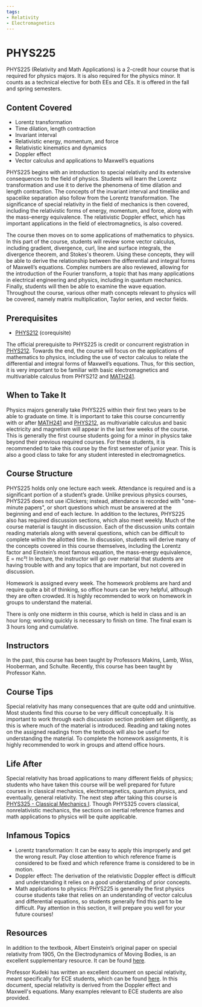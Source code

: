 ```yaml
---
tags:
- Relativity
- Electromagnetics
---
```

# PHYS225

PHYS225 (Relativity and Math Applications) is a 2-credit hour course that is required for physics majors.  It is also required for the physics minor.  It counts as a technical elective for both EEs and CEs.  It is offered in the fall and spring semesters.

## Content Covered

- Lorentz transformation
- Time dilation, length contraction
- Invariant interval
- Relativistic energy, momentum, and force
- Relativistic kinematics and dynamics
- Doppler effect
- Vector calculus and applications to Maxwell’s equations
  
PHYS225 begins with an introduction to special relativity and its extensive consequences to the field of physics.  Students will learn the Lorentz transformation and use it to derive the phenomena of time dilation and length contraction.  The concepts of the invariant interval and timelike and spacelike separation also follow from the Lorentz transformation.  The significance of special relativity in the field of mechanics is then covered, including the relativistic forms of energy, momentum, and force, along with the mass-energy equivalence.  The relativistic Doppler effect, which has important applications in the field of electromagnetics, is also covered.  

The course then moves on to some applications of mathematics to physics.  In this part of the course, students will review some vector calculus, including gradient, divergence, curl, line and surface integrals, the divergence theorem, and Stokes's theorem.  Using these concepts, they will be able to derive the relationship between the differential and integral forms of Maxwell’s equations.  Complex numbers are also reviewed, allowing for the introduction of the Fourier transform, a topic that has many applications in electrical engineering and physics, including in quantum mechanics.  Finally, students will then be able to examine the wave equation.  Throughout the course, various other math concepts relevant to physics will be covered, namely matrix multiplication, Taylor series, and vector fields.

## Prerequisites

- [PHYS212](PHYS212.md) (corequisite)

The official prerequisite to PHYS225 is credit or concurrent registration in [PHYS212](PHYS212.md).  Towards the end, the course will focus on the applications of mathematics to physics, including the use of vector calculus to relate the differential and integral forms of Maxwell’s equations.  Thus, for this section, it is very important to be familiar with basic electromagnetics and multivariable calculus from PHYS212 and [MATH241](../MATH%20Course%20Offerings/MATH241.md). 

## When to Take It

Physics majors generally take PHYS225 within their first two years to be able to graduate on time.  It is important to take this course concurrently with or after [MATH241](../MATH%20Course%20Offerings/MATH241.md) and [PHYS212](PHYS212.md), as multivariable calculus and basic electricity and magnetism will appear in the last few weeks of the course. This is generally the first course students going for a minor in physics take beyond their previous required courses.  For these students, it is recommended to take this course by the first semester of junior year.  This is also a good class to take for any student interested in electromagnetics.

## Course Structure

PHYS225 holds only one lecture each week.  Attendance is required and is a significant portion of a student’s grade.  Unlike previous physics courses, PHYS225 does not use iClickers; instead, attendance is recorded with "one-minute papers", or short questions which must be answered at the beginning and end of each lecture.  In addition to the lectures, PHYS225 also has required discussion sections, which also meet weekly.  Much of the course material is taught in discussion.  Each of the discussion units contain reading materials along with several questions, which can be difficult to complete within the allotted time.  In discussion, students will derive many of the concepts covered in this course themselves, including the Lorentz factor and Einstein’s most famous equation, the mass-energy equivalence, E = mc²!  In lecture, the instructor will go over material that students are having trouble with and any topics that are important, but not covered in discussion.

Homework is assigned every week.  The homework problems are hard and require quite a bit of thinking, so office hours can be very helpful, although they are often crowded.  It is highly recommended to work on homework in groups to understand the material.

There is only one midterm in this course, which is held in class and is an hour long; working quickly is necessary to finish on time.  The final exam is 3 hours long and cumulative.

## Instructors

In the past, this course has been taught by Professors Makins, Lamb, Wiss, Hooberman, and Schulte.  Recently, this course has been taught by Professor Kahn. 

## Course Tips

Special relativity has many consequences that are quite odd and unintuitive.  Most students find this course to be very difficult conceptually.  It is important to work through each discussion section problem set diligently, as this is where much of the material is introduced.  Reading and taking notes on the assigned readings from the textbook will also be useful for understanding the material.  To complete the homework assignments, it is highly recommended to work in groups and attend office hours.

## Life After

Special relativity has broad applications to many different fields of physics; students who have taken this course will be well prepared for future courses in classical mechanics, electromagnetics, quantum physics, and eventually, general relativity.  The next step after taking this course is [PHYS325 - Classical Mechanics I](PHYS325.md).  Though PHYS325 covers classical, nonrelativistic mechanics, the sections on inertial reference frames and math applications to physics will be quite applicable.

## Infamous Topics

- Lorentz transformation: It can be easy to apply this improperly and get the wrong result.  Pay close attention to which reference frame is considered to be fixed and which reference frame is considered to be in motion. 
- Doppler effect: The derivation of the relativistic Doppler effect is difficult and understanding it relies on a good understanding of prior concepts.
- Math applications to physics: PHYS225 is generally the first physics course students take that relies on an understanding of vector calculus and differential equations, so students generally find this part to be difficult.  Pay attention in this section, it will prepare you well for your future courses!

## Resources

In addition to the textbook, Albert Einstein’s original paper on special relativity from 1905, On the Electrodynamics of Moving Bodies, is an excellent supplementary resource.  It can be found [here](https://courses.physics.illinois.edu/phys225/sp2023/Einstein1905.pdf). 

Professor Kudeki has written an excellent document on special relativity, meant specifically for ECE students, which can be found [here](https://courses.engr.illinois.edu/ece350/SpRelativity.pdf).  In this document, special relativity is derived from the Doppler effect and Maxwell's equations.  Many examples relevant to ECE students are also provided.
